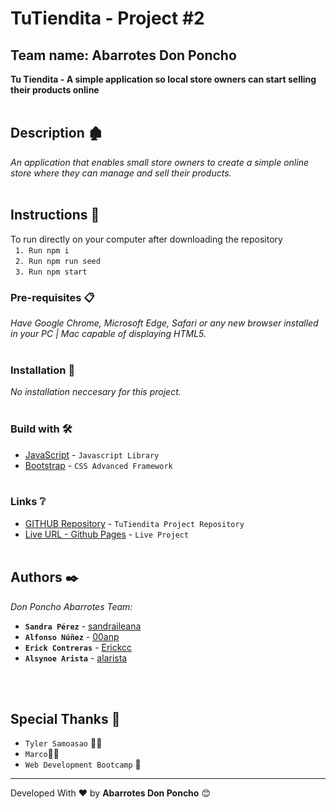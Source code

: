 # TuTiendita - Project #2
## Team name: Abarrotes Don Poncho
**Tu Tiendita - A simple application so local store owners can start selling their products online**
\
&nbsp;
## Description 🏚

_An application that enables small store owners to create a simple online store where they can manage and sell their products._
\
&nbsp;

## Instructions 🚀
To run directly on your computer after downloading the repository
\
&nbsp;
`1. Run npm i`
\
&nbsp;
`2. Run npm run seed`
\
&nbsp;
`3. Run npm start`

### Pre-requisites 📋

_Have Google Chrome, Microsoft Edge, Safari or any new browser installed in your PC | Mac capable of displaying HTML5._
\
&nbsp;

### Installation 🔧

_No installation neccesary for this project._
\
&nbsp;
### Build with 🛠️
* [JavaScript](https://developer.mozilla.org/es/docs/Web/JavaScript) - `Javascript Library`
* [Bootstrap](https://getbootstrap.com/) - `CSS Advanced Framework`
\
&nbsp;
### Links ❔
* [GITHUB Repository](https://github.com/alarista/tutiendita) - `TuTiendita Project Repository`
* [Live URL - Github Pages](https://github.com/alarista/tutiendita) - `Live Project`
\
&nbsp;
## Authors ✒️
*Don Poncho Abarrotes Team:*
* **`Sandra Pérez`**   - [sandraileana](https://github.com/sandraileana)
* **`Alfonso Núñez`** - [00anp](https://github.com/00anp)
* **`Erick Contreras`**  - [Erickcc](https://github.com/Erickcc)
* **`Alsynoe Arista`**  - [alarista](https://github.com/alarista/)

\
&nbsp;
## Special Thanks 🎁
* `Tyler Samoasao` 👨‍🏫
* `Marco`👨‍🏫
* `Web Development Bootcamp` 🎒



---
Developed With ❤️ by **Abarrotes Don Poncho** 😊
